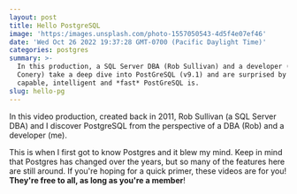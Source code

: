 ```yaml
---
layout: post
title: Hello PostgreSQL
image: 'https:/images.unsplash.com/photo-1557050543-4d5f4e07ef46'
date: 'Wed Oct 26 2022 19:37:28 GMT-0700 (Pacific Daylight Time)'
categories: postgres
summary: >-
  In this production, a SQL Server DBA (Rob Sullivan) and a developer (Rob
  Conery) take a deep dive into PostGreSQL (v9.1) and are surprised by just how
  capable, intelligent and *fast* PostGreSQL is.
slug: hello-pg
---
```


In this video production, created back in 2011, Rob Sullivan (a SQL Server DBA) and I discover PostgreSQL from the perspective of a DBA (Rob) and a developer (me).

This is when I first got to know Postgres and it blew my mind. Keep in mind that Postgres has changed over the years, but so many of the features here are still around. If you're hoping for a quick primer, these videos are for you! **They're free to all, as long as you're a member**!
